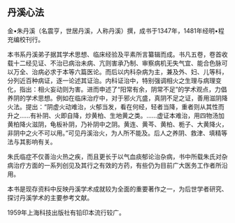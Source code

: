 ## 丹溪心法

金•朱丹溪（名震亨，世居丹溪，人称丹溪）撰，成书于1347年，1481年经明•程充编校刊行。

本书系丹溪弟子据其学术思想、临床经验及平素所言纂辑而成。书凡五卷，卷首收载十二经见证、不治已病治未病、亢则害承乃制、审察病机无失气宜、能合色脉可以万全、治病必求于本等六篇医论。而后以内科杂病为主，兼及外、妇、儿等科，分列近百种病证，逐一论述其证治。内科证治中，特别强调相火之生理与病理变化，指出：相火妄动则为害。进而申述了“阳常有余，阴常不足”的学术观点，力倡养阴的学术思想。例如在临床治疗中，对于邪火亢盛，真阴不足之证，善用滋阴降火法。提出：“阴虚火动难治，火郁当发，看在何经，轻者当降，重者则从其性而升之……有补阴、火即自降，炒黄柏、生地黄之类。……虚证本难治，用四物汤加黄柏降火滋阴，龟板补阴，乃补阴中之阴。黄连、黄芩、黄柏、栀子、大黄降火，非阴中之火不可以用。”可见丹溪治火，为人所不能及。后人之养阴、救津、填精等法与其影响有关。

朱氏临症不仅善治火热之疾，而且更长于以气血痰郁论治杂病，书中所载朱氏对杂病治疗方面的一系列创见及其行之有效的方药，有些仍为目前广大医务工作者所沿用。

本书是现存资料中反映丹溪学术成就较为全面的重要著作之一，为后世学者研究、探讨丹溪学术的主要参考文献。

1959年上海科技出版社有铅印本流行较广。
